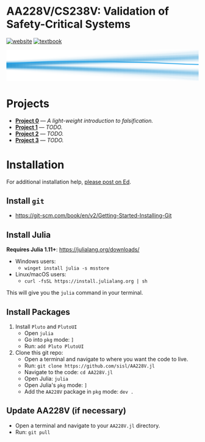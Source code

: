 # AA228V/CS238V: Validation of Safety-Critical Systems
[![website](https://img.shields.io/badge/website-Stanford-b31b1b.svg)](https://aa228v.stanford.edu/)
[![textbook](https://img.shields.io/badge/textbook-MIT%20Press-1ba0e9.svg)](https://algorithmsbook.com/validation/)

<p align="center"> <img src="./media/coverart.svg"> </p>

# Projects
- **[Project 0](./projects/project0)** — _A light-weight introduction to falsification._
- **[Project 1](./projects/project1)** — _TODO._
- **[Project 2](./projects/project2)** — _TODO._
- **[Project 3](./projects/project3)** — _TODO._

# Installation
For additional installation help, [please post on Ed](https://edstem.org/us/courses/69226/discussion).

## Install `git`
- https://git-scm.com/book/en/v2/Getting-Started-Installing-Git

## Install Julia
**Requires Julia 1.11+**: https://julialang.org/downloads/

- Windows users:
    - `winget install julia -s msstore`
- Linux/macOS users:
    - `curl -fsSL https://install.julialang.org | sh`

This will give you the `julia` command in your terminal.

## Install Packages
1. Install `Pluto` and `PlutoUI`
    - Open `julia`
    - Go into `pkg` mode: `]`
    - Run: `add Pluto PlutoUI`
1. Clone this git repo:
    - Open a terminal and navigate to where you want the code to live.
    - Run: `git clone https://github.com/sisl/AA228V.jl`
    - Navigate to the code: `cd AA228V.jl`
    - Open Julia: `julia`
    - Open Julia's `pkg` mode: `]`
    - Add the `AA228V` package in `pkg` mode: `dev .`

## Update AA228V (if necessary)
- Open a terminal and navigate to your `AA228V.jl` directory.
- Run: `git pull`
